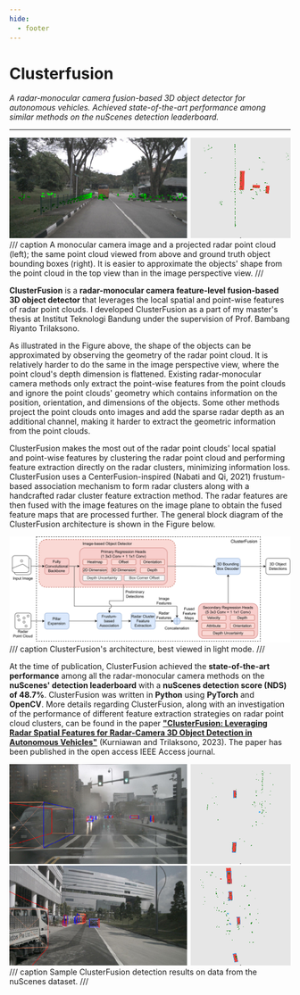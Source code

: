 ```yaml
---
hide:
  - footer
---
```


# Clusterfusion

*A radar-monocular camera fusion-based 3D object detector for autonomous vehicles. Achieved state-of-the-art performance among similar methods on the nuScenes detection leaderboard.*

---

![](../resources/projects/clusterfusion/background.png)
/// caption
A monocular camera image and a projected radar point cloud (left); the same point cloud viewed from above and ground truth object bounding boxes (right). It is easier to approximate the objects' shape from the point cloud in the top view than in the image perspective view.
///

**ClusterFusion** is a **radar-monocular camera feature-level fusion-based 3D object detector** that leverages the local spatial and point-wise features of radar point clouds. I developed ClusterFusion as a part of my master's thesis at Institut Teknologi Bandung under the supervision of Prof. Bambang Riyanto Trilaksono.

As illustrated in the Figure above, the shape of the objects can be approximated by observing the geometry of the radar point cloud. It is relatively harder to do the same in the image perspective view, where the point cloud's depth dimension is flattened. Existing radar-monocular camera methods only extract the point-wise features from the point clouds and ignore the point clouds' geometry which contains information on the position, orientation, and dimensions of the objects. Some other methods project the point clouds onto images and add the sparse radar depth as an additional channel, making it harder to extract the geometric information from the point clouds.

ClusterFusion makes the most out of the radar point clouds' local spatial and point-wise features by clustering the radar point cloud and performing feature extraction directly on the radar clusters, minimizing information loss. ClusterFusion uses a CenterFusion-inspired (Nabati and Qi, 2021) frustum-based association mechanism to form radar clusters along with a handcrafted radar cluster feature extraction method. The radar features are then fused with the image features on the image plane to obtain the fused feature maps that are processed further. The general block diagram of the ClusterFusion architecture is shown in the Figure below.

![](../resources/projects/clusterfusion/clusterfusion_arch_access.svg)
/// caption
ClusterFusion's architecture, best viewed in light mode.
///

At the time of publication, ClusterFusion achieved the **state-of-the-art performance** among all the radar-monocular camera methods on the **nuScenes' detection leaderboard** with a **nuScenes detection score (NDS) of 48.7%**. ClusterFusion was written in **Python** using **PyTorch** and **OpenCV**. More details regarding ClusterFusion, along with an investigation of the performance of different feature extraction strategies on radar point cloud clusters, can be found in the paper [**"ClusterFusion: Leveraging Radar Spatial Features for Radar-Camera 3D Object Detection in Autonomous Vehicles"**](https://doi.org/10.1109/ACCESS.2023.3328953) (Kurniawan and Trilaksono, 2023). The paper has been published in the open access IEEE Access journal.

![](../resources/projects/clusterfusion/rain.png)
![](../resources/projects/clusterfusion/ideal.png)
/// caption
Sample ClusterFusion detection results on data from the nuScenes dataset.
///